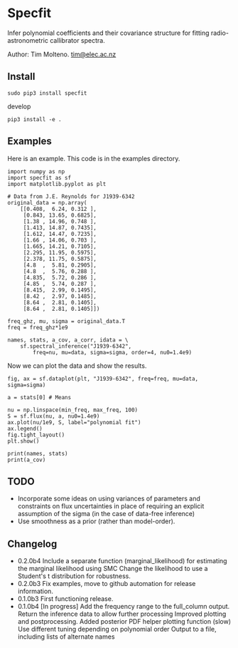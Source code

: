 # Specfit 

Infer polynomial coefficients and their covariance structure for fitting radio-astronometric callibrator spectra.

Author: Tim Molteno. tim@elec.ac.nz

## Install

    sudo pip3 install specfit

develop

    pip3 install -e .

## Examples

Here is an example. This code is in the examples directory.

    import numpy as np
    import specfit as sf
    import matplotlib.pyplot as plt

    # Data from J.E. Reynolds for J1939-6342
    original_data = np.array(
        [[0.408,  6.24, 0.312 ],
         [0.843, 13.65, 0.6825],
         [1.38 , 14.96, 0.748 ],
         [1.413, 14.87, 0.7435],
         [1.612, 14.47, 0.7235],
         [1.66 , 14.06, 0.703 ],
         [1.665, 14.21, 0.7105],
         [2.295, 11.95, 0.5975],
         [2.378, 11.75, 0.5875],
         [4.8  ,  5.81, 0.2905],
         [4.8  ,  5.76, 0.288 ],
         [4.835,  5.72, 0.286 ],
         [4.85 ,  5.74, 0.287 ],
         [8.415,  2.99, 0.1495],
         [8.42 ,  2.97, 0.1485],
         [8.64 ,  2.81, 0.1405],
         [8.64 ,  2.81, 0.1405]])

    freq_ghz, mu, sigma = original_data.T
    freq = freq_ghz*1e9

    names, stats, a_cov, a_corr, idata = \
        sf.spectral_inference("J1939-6342", 
            freq=nu, mu=data, sigma=sigma, order=4, nu0=1.4e9)

Now we can plot the data and show the results.

    fig, ax = sf.dataplot(plt, "J1939-6342", freq=freq, mu=data, sigma=sigma)

    a = stats[0] # Means

    nu = np.linspace(min_freq, max_freq, 100)
    S = sf.flux(nu, a, nu0=1.4e9)
    ax.plot(nu/1e9, S, label="polynomial fit")
    ax.legend()
    fig.tight_layout()
    plt.show()

    print(names, stats)
    print(a_cov)


## TODO

- Incorporate some ideas on using variances of parameters and constraints on flux uncertainties in place of requiring an explicit assumption of the sigma (in the case of data-free inference)
- Use smoothness as a prior (rather than model-order).

## Changelog

- 0.2.0b4 Include a separate function (marginal_likelihood) for estimating the marginal likelihood using SMC
          Change the likelihood to use a Student's t distribution for robustness.
- 0.2.0b3 Fix examples, move to github automation for release information.
- 0.1.0b3 First functioning release.
- 0.1.0b4 [In progress] Add the frequency range to the full_column output.
            Return the inference data to allow further processing
            Improved plotting and postprocessing.
            Added posterior PDF helper plotting function (slow)
            Use different tuning depending on polynomial order
            Output to a file, including lists of alternate names

